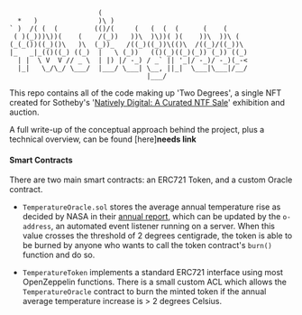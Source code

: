 ```
                      (
  *   )               )\ )
` )  /( (  (         (()/(     (   (  (  (      (    (
 ( )(_)))\))(    (    /(_))   ))\  )\))( )(    ))\  ))\ (
(_(_())((_)()\   )\  (_))_   /((_)((_))\(()\  /((_)/((_))\
|_   _|_(()((_) ((_)  |   \ (_))   (()(_)((_)(_)) (_)) ((_)
  | |  \ V  V // _ \  | |) |/ -_) / _` || '_|/ -_)/ -_)(_-<
  |_|   \_/\_/ \___/  |___/ \___| \__, ||_|  \___|\___|/__/
                                  |___/
```                              

This repo contains all of the code making up 'Two Degrees', a single NFT created for
Sotheby's '[Natively Digital: A Curated NTF Sale](https://www.sothebys.com/en/buy/auction/2021/natively-digital-a-curated-nft-sale-2/)' exhibition and auction.

A full write-up of the conceptual approach behind the project, plus a technical overview, can be found [here]**needs link**

#### Smart Contracts

There are two main smart contracts: an ERC721 Token, and a custom Oracle contract.

- `TemperatureOracle.sol` stores the average annual temperature rise as decided by NASA in their [annual report](https://data.giss.nasa.gov/gistemp/graphs/graph_data/Global_Mean_Estimates_based_on_Land_and_Ocean_Data/graph.txt), which can be updated by the `o-address`, an automated event listener running on a server. When this value crosses the threshold of 2 degrees centigrade, the token is able to be burned by anyone who wants to call the token contract's `burn()` function and do so.

- `TemperatureToken` implements a standard ERC721 interface using most OpenZeppelin  functions. There is a small custom ACL which allows the `TemperatureOracle` contract to burn the minted token if the annual average temperature increase is > 2 degrees Celsius.
